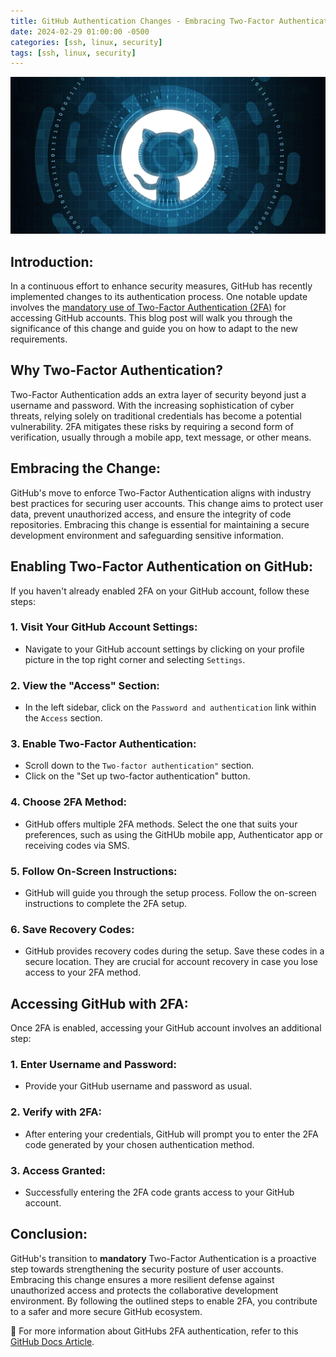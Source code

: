 ```yaml
---
title: GitHub Authentication Changes - Embracing Two-Factor Authentication (2FA)
date: 2024-02-29 01:00:00 -0500
categories: [ssh, linux, security]
tags: [ssh, linux, security]
---
```


![GitHub Authentication Changes](/assets/img/posts/2024/github_authentication_changes/github_authentication_changes.jpg)



## Introduction:

In a continuous effort to enhance security measures, GitHub has recently implemented changes to its authentication process. One notable update involves the [mandatory use of Two-Factor Authentication (2FA)](https://docs.github.com/en/authentication/securing-your-account-with-two-factor-authentication-2fa/about-mandatory-two-factor-authentication#) for accessing GitHub accounts. This blog post will walk you through the significance of this change and guide you on how to adapt to the new requirements. 

## Why Two-Factor Authentication?

Two-Factor Authentication adds an extra layer of security beyond just a username and password. With the increasing sophistication of cyber threats, relying solely on traditional credentials has become a potential vulnerability. 2FA mitigates these risks by requiring a second form of verification, usually through a mobile app, text message, or other means.

## Embracing the Change:

GitHub's move to enforce Two-Factor Authentication aligns with industry best practices for securing user accounts. This change aims to protect user data, prevent unauthorized access, and ensure the integrity of code repositories. Embracing this change is essential for maintaining a secure development environment and safeguarding sensitive information.

## Enabling Two-Factor Authentication on GitHub:

If you haven't already enabled 2FA on your GitHub account, follow these steps:

### 1. **Visit Your GitHub Account Settings:**
   - Navigate to your GitHub account settings by clicking on your profile picture in the top right corner and selecting `Settings`.

### 2. **View the "Access" Section:**
   - In the left sidebar, click on the `Password and authentication` link within the `Access` section.

### 3. **Enable Two-Factor Authentication:**
   - Scroll down to the `Two-factor authentication"` section.
   - Click on the "Set up two-factor authentication" button.

### 4. **Choose 2FA Method:**
   - GitHub offers multiple 2FA methods. Select the one that suits your preferences, such as using the GitHUb mobile app, Authenticator app or receiving codes via SMS.

### 5. **Follow On-Screen Instructions:**
   - GitHub will guide you through the setup process. Follow the on-screen instructions to complete the 2FA setup.

### 6. **Save Recovery Codes:**
   - GitHub provides recovery codes during the setup. Save these codes in a secure location. They are crucial for account recovery in case you lose access to your 2FA method.

## Accessing GitHub with 2FA:

Once 2FA is enabled, accessing your GitHub account involves an additional step:

### 1. **Enter Username and Password:**
   - Provide your GitHub username and password as usual.

### 2. **Verify with 2FA:**
   - After entering your credentials, GitHub will prompt you to enter the 2FA code generated by your chosen authentication method.

### 3. **Access Granted:**
   - Successfully entering the 2FA code grants access to your GitHub account.

## Conclusion:

GitHub's transition to **mandatory** Two-Factor Authentication is a proactive step towards strengthening the security posture of user accounts. Embracing this change ensures a more resilient defense against unauthorized access and protects the collaborative development environment. By following the outlined steps to enable 2FA, you contribute to a safer and more secure GitHub ecosystem.


📝 For more information about GitHubs 2FA authentication, refer to this [GitHub Docs Article](https://docs.github.com/en/authentication/securing-your-account-with-two-factor-authentication-2fa).
